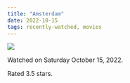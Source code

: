 ```yaml
---
title: "Amsterdam"
date: 2022-10-15
tags: recently-watched, movies
---
```


<div class="letterboxd-movie-data-content">
   <p><img src="https://a.ltrbxd.com/resized/film-poster/5/8/9/3/1/7/589317-amsterdam-0-600-0-900-crop.jpg?v=92e1cb7cab"/></p> <p>Watched on Saturday October 15, 2022.</p> 
  <p>Rated 3.5 stars.<p>
  <div class="float-clear"></div>
</div>